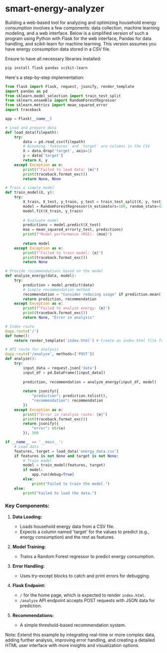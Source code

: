 # smart-energy-analyzer

Building a web-based tool for analyzing and optimizing household energy consumption involves a few components: data collection, machine learning modeling, and a web interface. Below is a simplified version of such a program using Python with Flask for the web interface, Pandas for data handling, and scikit-learn for machine learning. This version assumes you have energy consumption data stored in a CSV file.

Ensure to have all necessary libraries installed:
```bash
pip install flask pandas scikit-learn
```

Here's a step-by-step implementation:

```python
from flask import Flask, request, jsonify, render_template
import pandas as pd
from sklearn.model_selection import train_test_split
from sklearn.ensemble import RandomForestRegressor
from sklearn.metrics import mean_squared_error
import traceback

app = Flask(__name__)

# Load and prepare data
def load_data(filepath):
    try:
        data = pd.read_csv(filepath)
        # Assuming 'features' and 'target' are columns in the CSV
        X = data.drop('target', axis=1)
        y = data['target']
        return X, y
    except Exception as e:
        print(f"Failed to load data: {e}")
        print(traceback.format_exc())
        return None, None

# Train a simple model
def train_model(X, y):
    try:
        X_train, X_test, y_train, y_test = train_test_split(X, y, test_size=0.2, random_state=42)
        model = RandomForestRegressor(n_estimators=100, random_state=42)
        model.fit(X_train, y_train)
        
        # Evaluate model
        predictions = model.predict(X_test)
        mse = mean_squared_error(y_test, predictions)
        print(f"Model performance (MSE): {mse}")
        
        return model
    except Exception as e:
        print(f"Failed to train model: {e}")
        print(traceback.format_exc())
        return None

# Provide recommendations based on the model
def analyze_energy(data, model):
    try:
        prediction = model.predict(data)
        # Simple recommendation method
        recommendation = "Consider reducing usage" if prediction.mean() > 100 else "Usage is optimal"
        return prediction, recommendation
    except Exception as e:
        print(f"Failed to analyze energy: {e}")
        print(traceback.format_exc())
        return None, "Error in analysis"

# Index route
@app.route('/')
def home():
    return render_template('index.html') # Create an index.html file for home page

# API route for analysis
@app.route('/analyze', methods=['POST'])
def analyze():
    try:
        input_data = request.json['data']
        input_df = pd.DataFrame([input_data])
        
        prediction, recommendation = analyze_energy(input_df, model)
        
        return jsonify({
            "prediction": prediction.tolist(),
            "recommendation": recommendation
        })
    except Exception as e:
        print(f"Error in /analyze route: {e}")
        print(traceback.format_exc())
        return jsonify({
            "error": str(e)
        }), 500

if __name__ == '__main__':
    # Load data
    features, target = load_data('energy_data.csv')
    if features is not None and target is not None:
        # Train model
        model = train_model(features, target)
        if model:
            app.run(debug=True)
        else:
            print("Failed to train the model.")
    else:
        print("Failed to load the data.")
```

### Key Components:

1. **Data Loading:**
   - Loads household energy data from a CSV file.
   - Expects a column named 'target' for the values to predict (e.g., energy consumption) and the rest as features.

2. **Model Training:**
   - Trains a Random Forest regressor to predict energy consumption.

3. **Error Handling:**
   - Uses try-except blocks to catch and print errors for debugging.

4. **Flask Endpoint:**
   - `/` for the home page, which is expected to render `index.html`.
   - `/analyze` API endpoint accepts POST requests with JSON data for prediction.

5. **Recommendations:**
   - A simple threshold-based recommendation system.

Note: Extend this example by integrating real-time or more complex data, adding further analysis, improving error handling, and creating a detailed HTML user interface with more insights and visualization options.